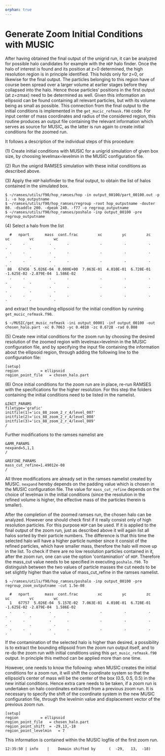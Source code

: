 ```yaml
---
orphan: true
---
```


# Generate Zoom Initial Conditions with MUSIC

After having obtained the final output of the unigrid run, it can be analyzed for possible halo candidates for example with the `HOP` halo finder. Once the halo of interest is found and its position at z=0 determined, the high resolution region is in principle identified. This holds only for z=0, or likewise for the final output. The particles belonging to this region have of course been spread over a larger volume at earlier stages before they collapsed into the halo. Hence those particles’ positions in the first output (at z=zmax) need to be determined as well. Given this information an ellipsoid can be found containing all relevant particles, but with its volume being as small as possible. This connection from the final output to the initial conditions is implemented in the `get_mucic_refmask.f90` code. For input center of mass coordinates and radius of the considered region, this routine produces an output file containing the relevant information which serves as source for MUSIC, as the latter is run again to create initial conditions for the zoomed run.

It follows a description of the individual steps of this procedure:

(1) Create initial conditions with MUSIC for a unigrid simulation of given box size, by choosing levelmax=levelmin in the MUSIC configuration file.

(2) Run the unigrid RAMSES simulation with these initial conditions as described above.

(3) Apply the `HOP` halofinder to the final output, to obtain the list of halos contained in the simulated box.
```
$ ~/ramses/utils/f90/hop_ramses/hop -in output_00100/part_00100.out -p 1. -o hop_outputname
$ ~/ramses/utils/f90/hop_ramses/regroup -root hop_outputname -douter 80. -dsaddle 200. -dpeak 240. -f77 -o regroup_outputname
$ ~/ramses/utils/f90/hop_ramses/poshalo -inp output_00100 -pre regroup_outputname
```
(4) Select a halo from the list
```
  #   npart       mass  cont.frac         xc         yc         zc         uc         vc         wc
  .     .           .       .              .          .          .          .          .          .
  .     .           .       .              .          .          .          .          .          .
  .     .           .       .              .          .          .          .          .          .
 88   67456  5.026E-04  0.000E+00  7.063E-01  4.010E-01  6.728E-01 -1.625E-02 -2.879E-04  1.586E-02
  .     .           .       .              .          .          .          .          .          .
  .     .           .       .              .          .          .          .          .          .
  .     .           .       .              .          .          .          .          .          .

```
and extract the bounding ellipsoid for the initial condition by running `get_mucic_refmask.f90`.

```
$ ~/MUSIC/get_music_refmask -ini output_00001 -inf output_00100 -out chosen_halo.part -xc 0.7063 -yc 0.4010 -zc 0.6728 -rad 0.008
```

(5) Create new initial conditions for the zoom run by choosing the desired resolution of the zoomed region with levelmax>levelmin in the MUSIC configuration file, and by specifying the input file containing the information about the ellipsoid region, through adding the following line to the configuration file:

```
[setup]
region 			= ellipsoid
region_point_file 	= chosen_halo.part

```

(6) Once initial conditions for the zoom run are in place, re-run RAMSES with the specifications for the higher resolution. For this step the folders containing the initial conditions need to be listed in the namelist.

```
&INIT_PARAMS
filetype='grafic'
initfile(1)='ics_88_zoom_2_r_4/level_007'
initfile(2)='ics_88_zoom_2_r_4/level_008'
initfile(3)='ics_88_zoom_2_r_4/level_009'
/
```

Further modifications to the ramses namelist are

```
&AMR_PARAMS
nexpand=5,1,1
/

&REFINE_PARAMS
mass_cut_refine=1.49012e-08
/
```
All three modifications are already set in the ramses namelist created by MUSIC. `nexpand` hereby depends on the padding value which is chosen in the MUSIC configuration file. The value for `mass_cut_refine` depends on the choice of levelmax in the initial conditions (since the resolution in the refined volume is higher, the effective mass of the particles therein is smaller).

After the completion of the zoomed ramses run, the chosen halo can be analyzed. However one should check first if it really consist only of high resolution particles. For this purpose `HOP` can be used. If it is applied to the final output of the zoom run, just as described above it will again list all halos sorted by their particle numbers. The difference is that this time the selected halo will have a higher particle number since it consist of the refined particles, which have smaller mass, therefore the halo will move up in the list.
To check if there are no low resolution particles contained in it, after the zoom run, one can use the option 'contamination' of `HOP`.
Therefore the mass_cut value needs to be specified in executing `poshalo.f90`. To distinguish between the two values of particle masses the cut needs to be set slightly higher than the value of mass_cut_refine in the ramses namelist.

```
$ ~/ramses/utils/f90/hop_ramses/poshalo -inp output_00100 -pre regroup_zoom_outputname -cut 1.5e-08
```
```
  #   npart       mass  cont.frac         xc         yc         zc         uc         vc         wc
  1   67757  5.026E-04  5.157E-02  7.063E-01  4.010E-01  6.728E-01 -1.625E-02 -2.879E-04  1.586E-02
  .     .           .       .              .          .          .          .          .          .
  .     .           .       .              .          .          .          .          .          .
  .     .           .       .              .          .          .          .          .          .

```
If the contamination of the selected halo is higher than desired, a possibility is to extract the bounding ellipsoid from the zoom run output itself, and to re-do the zoom run with initial conditions using this `get_music_refmask.f90` output. In principle this method can be applied more than one time.

However, one needs to know the following: when MUSIC creates the initial conditions for a zoom run, it will shift the coordinate system so that the ellipsoid’s center of mass will be the center of the box (0.5, 0.5, 0.5) in the new initial conditions. Hence extra care needs to be taken, if a zoom run is undertaken on halo coordinates extracted from a previous zoom run. It is necessary to specify the shift of the coordinate system in the new MUSIC configuration file, through the levelmin value and displacement vector of the previous zoom run.

```
[setup]
region 			= ellipsoid
region_point_file 	= chosen_halo.part
region_point_shift 	= -29,13,-18
region_point_levelmin 	= 7
```

This information is contained within the MUSIC logfile of the first zoom run.
```
12:35:50 | info    |    Domain shifted by      (  -29,   13,  -18)
```
